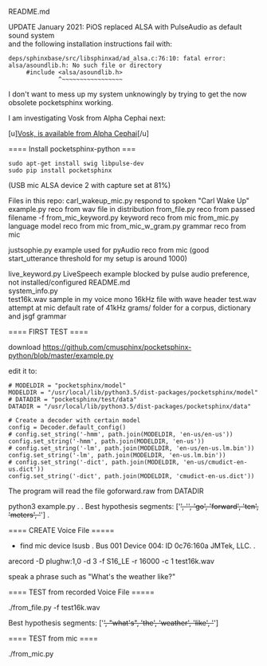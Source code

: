 README.md

UPDATE January 2021: PiOS replaced ALSA with PulseAudio as default sound system  
and the following installation instructions fail with:
```
deps/sphinxbase/src/libsphinxad/ad_alsa.c:76:10: fatal error: alsa/asoundlib.h: No such file or directory
     #include <alsa/asoundlib.h>
              ^~~~~~~~~~~~~~~~~~
```
I don't want to mess up my system unknowingly by trying to get the now obsolete pocketsphinx working.

I am investigating Vosk from Alpha Cephai next:

[u][Vosk, is available from Alpha Cephai](https://alphacephei.com/en/#opensource)[/u]


==== Install pocketsphinx-python ===

```
sudo apt-get install swig libpulse-dev
sudo pip install pocketsphinx
```

(USB mic ALSA device 2 with capture set at 81%)


Files in this repo:
carl_wakeup_mic.py   respond to spoken "Carl Wake Up"
example.py           reco from wav file in distribution
from_file.py         reco from passed filename  -f
from_mic_keyword.py  keyword reco from mic
from_mic.py          language model reco from mic
from_mic_w_gram.py   grammar reco from mic

justsophie.py        example used for pyAudio reco from mic
                     (good start_utterance threshold for my setup is around 1000)

live_keyword.py      LiveSpeech example blocked by pulse audio preference, not installed/configured
README.md  
system_info.py  
test16k.wav          sample in my voice mono 16kHz file with wave header
test.wav             attempt at mic default rate of 41kHz
grams/               folder for a corpus, dictionary and jsgf grammar 


==== FIRST TEST ====

download https://github.com/cmusphinx/pocketsphinx-python/blob/master/example.py

edit it to: 
 
``` 
# MODELDIR = "pocketsphinx/model"
MODELDIR = "/usr/local/lib/python3.5/dist-packages/pocketsphinx/model"
# DATADIR = "pocketsphinx/test/data"
DATADIR = "/usr/local/lib/python3.5/dist-packages/pocketsphinx/data"

# Create a decoder with certain model
config = Decoder.default_config()
# config.set_string('-hmm', path.join(MODELDIR, 'en-us/en-us'))
config.set_string('-hmm', path.join(MODELDIR, 'en-us'))
# config.set_string('-lm', path.join(MODELDIR, 'en-us/en-us.lm.bin'))
config.set_string('-lm', path.join(MODELDIR, 'en-us.lm.bin'))
# config.set_string('-dict', path.join(MODELDIR, 'en-us/cmudict-en-us.dict'))
config.set_string('-dict', path.join(MODELDIR, 'cmudict-en-us.dict'))
``` 

The program will read the file goforward.raw from DATADIR


python3 example.py
.
.
Best hypothesis segments:  ['<s>', '<sil>', 'go', 'forward', 'ten', 'meters', '</s>']
.

==== CREATE Voice File =====
* find mic device
lsusb
.
Bus 001 Device 004: ID 0c76:160a JMTek, LLC. 
.

arecord -D plughw:1,0 -d 3 -f S16_LE -r 16000 -c 1 test16k.wav

speak a phrase such as "What's the weather like?"

==== TEST from recorded Voice File =====

./from_file.py -f test16k.wav

Best hypothesis segments:  ['<s>', "what's", 'the', 'weather', 'like', '</s>']

==== TEST from mic ====

./from_mic.py




